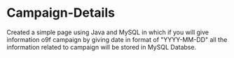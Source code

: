 # Campaign-Details
Created a simple page using Java and MySQL in which if you will give information o9f campaign by giving date in format of "YYYY-MM-DD"
all the information related to campaign will be stored in MySQL Databse.
